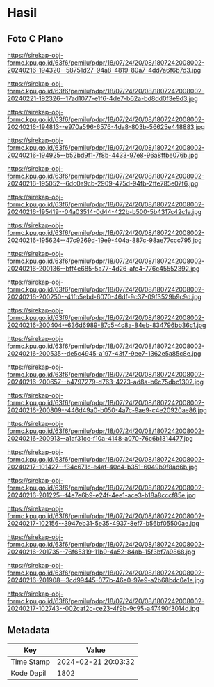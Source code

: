 # Hasil

## Foto C Plano

https://sirekap-obj-formc.kpu.go.id/63f6/pemilu/pdpr/18/07/24/20/08/1807242008002-20240216-194320--58751d27-94a8-4819-80a7-4dd7a6f6b7d3.jpg

https://sirekap-obj-formc.kpu.go.id/63f6/pemilu/pdpr/18/07/24/20/08/1807242008002-20240221-192326--17ad1077-e1f6-4de7-b62a-bd8dd0f3e9d3.jpg

https://sirekap-obj-formc.kpu.go.id/63f6/pemilu/pdpr/18/07/24/20/08/1807242008002-20240216-194813--e970a596-6576-4da8-803b-56625e448883.jpg

https://sirekap-obj-formc.kpu.go.id/63f6/pemilu/pdpr/18/07/24/20/08/1807242008002-20240216-194925--b52bd9f1-7f8b-4433-97e8-96a8ffbe076b.jpg

https://sirekap-obj-formc.kpu.go.id/63f6/pemilu/pdpr/18/07/24/20/08/1807242008002-20240216-195052--6dc0a9cb-2909-475d-94fb-2ffe785e07f6.jpg

https://sirekap-obj-formc.kpu.go.id/63f6/pemilu/pdpr/18/07/24/20/08/1807242008002-20240216-195419--04a03514-0d44-422b-b500-5b4317c42c1a.jpg

https://sirekap-obj-formc.kpu.go.id/63f6/pemilu/pdpr/18/07/24/20/08/1807242008002-20240216-195624--47c9269d-19e9-404a-887c-98ae77ccc795.jpg

https://sirekap-obj-formc.kpu.go.id/63f6/pemilu/pdpr/18/07/24/20/08/1807242008002-20240216-200136--bff4e685-5a77-4d26-afe4-776c45552392.jpg

https://sirekap-obj-formc.kpu.go.id/63f6/pemilu/pdpr/18/07/24/20/08/1807242008002-20240216-200250--41fb5ebd-6070-46df-9c37-09f3529b9c9d.jpg

https://sirekap-obj-formc.kpu.go.id/63f6/pemilu/pdpr/18/07/24/20/08/1807242008002-20240216-200404--636d6989-87c5-4c8a-84eb-834796bb36c1.jpg

https://sirekap-obj-formc.kpu.go.id/63f6/pemilu/pdpr/18/07/24/20/08/1807242008002-20240216-200535--de5c4945-a197-43f7-9ee7-1362e5a85c8e.jpg

https://sirekap-obj-formc.kpu.go.id/63f6/pemilu/pdpr/18/07/24/20/08/1807242008002-20240216-200657--b4797279-d763-4273-ad8a-b6c75dbc1302.jpg

https://sirekap-obj-formc.kpu.go.id/63f6/pemilu/pdpr/18/07/24/20/08/1807242008002-20240216-200809--446d49a0-b050-4a7c-9ae9-c4e20920ae86.jpg

https://sirekap-obj-formc.kpu.go.id/63f6/pemilu/pdpr/18/07/24/20/08/1807242008002-20240216-200913--a1af31cc-f10a-4148-a070-76c6b1314477.jpg

https://sirekap-obj-formc.kpu.go.id/63f6/pemilu/pdpr/18/07/24/20/08/1807242008002-20240217-101427--f34c671c-e4af-40c4-b351-6049b9f8ad6b.jpg

https://sirekap-obj-formc.kpu.go.id/63f6/pemilu/pdpr/18/07/24/20/08/1807242008002-20240216-201225--f4e7e6b9-e24f-4ee1-ace3-b18a8cccf85e.jpg

https://sirekap-obj-formc.kpu.go.id/63f6/pemilu/pdpr/18/07/24/20/08/1807242008002-20240217-102156--3947eb31-5e35-4937-8ef7-b56bf05500ae.jpg

https://sirekap-obj-formc.kpu.go.id/63f6/pemilu/pdpr/18/07/24/20/08/1807242008002-20240216-201735--76f65319-11b9-4a52-84ab-15f3bf7a9868.jpg

https://sirekap-obj-formc.kpu.go.id/63f6/pemilu/pdpr/18/07/24/20/08/1807242008002-20240216-201908--3cd99445-077b-46e0-97e9-a2b68bdc0e1e.jpg

https://sirekap-obj-formc.kpu.go.id/63f6/pemilu/pdpr/18/07/24/20/08/1807242008002-20240217-102743--002caf2c-ce23-4f9b-9c95-a47490f3014d.jpg


## Metadata

| Key        | Value               |
| ---------- | ------------------- |
| Time Stamp | 2024-02-21 20:03:32 |
| Kode Dapil | 1802                |




